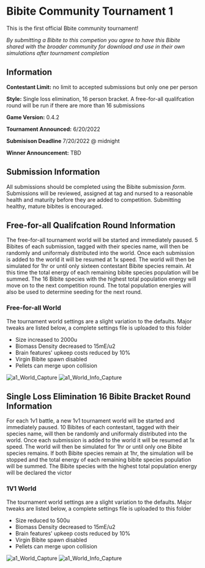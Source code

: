 # Bibite Community Tournament 1
This is the first official Bbite community tournament!

*By submitting a Bibite to this competion you agree to have this Bibite shared with the broader community for download and use in their own simulations after tournament completion*

## Information
**Contestant Limit:** no limit to accepted submissions but only one per person

**Style:** Single loss elimination, 16 person bracket.  A free-for-all qualifcation round will be run if there are more than 16 submissions

**Game Version:** 0.4.2

**Tournament Announced:** 6/20/2022

**Submisison Deadline** 7/20/2022 @ midnight

**Winner Announcement:** TBD
## Submission Information
All submissions should be completed using the Bibite submission *form*.  Submissions will be reviewed, assigned at tag and nursed to a reasonable health and maturity before they are added to competition. Submitting healthy, mature bibites is encouraged.

## Free-for-all Qualifcation Round Information
The free-for-all tournament world will be started and immediately paused. 5 Bibites of each submission, tagged with their species name, will then be randomly and uniformaly distributed into the world. Once each submission is added to the world it will be resumed at 1x speed.  The world will then be simulated for 1hr or until only sixteen contestant Bibite species remain. At this time the total energy of each remaining bibite species population will be summed. The 16 Bibite species with the highest total population energy will move on to the next competition round. The total population energies will also be used to determine seeding for the next round.

### Free-for-all World
The tournament world settings are a slight variation to the defaults. Major tweaks are listed below, a complete settings file is uploaded to this folder
* Size increased to 2000u
* Biomass Density decreased to 15mE/u2
* Brain features' upkeep costs reduced by 10%
* Virgin Bibite spawn disabled
* Pellets can merge upon collision

![a1_World_Capture](https://user-images.githubusercontent.com/12953812/167732011-5cbbe479-4973-4dc8-b9ab-20ad3beb8c71.JPG)
![a1_World_Info_Capture](https://user-images.githubusercontent.com/12953812/167732027-57b23244-eaaf-4a67-9a96-284596d1b590.JPG)

## Single Loss Elimination 16 Bibite Bracket Round Information
For each 1v1 battle, a new 1v1 tournament world will be started and immediately paused. 10 Bibites of each contestant, tagged with their species name, will then be randomly and uniformaly distributed into the world. Once each submission is added to the world it will be resumed at 1x speed.  The world will then be simulated for 1hr or until only one Bibite species remains. If both Bibite species remain at 1hr, the simulation will be stopped and the total energy of each remaining bibite species population will be summed. The Bibite species with the highest total population energy will be declared the victor

### 1V1 World
The tournament world settings are a slight variation to the defaults. Major tweaks are listed below, a complete settings file is uploaded to this folder
* Size reduced to 500u
* Biomass Density decreased to 15mE/u2
* Brain features' upkeep costs reduced by 10%
* Virgin Bibite spawn disabled
* Pellets can merge upon collision

![a1_World_Capture](https://user-images.githubusercontent.com/12953812/167732011-5cbbe479-4973-4dc8-b9ab-20ad3beb8c71.JPG)
![a1_World_Info_Capture](https://user-images.githubusercontent.com/12953812/167732027-57b23244-eaaf-4a67-9a96-284596d1b590.JPG)
